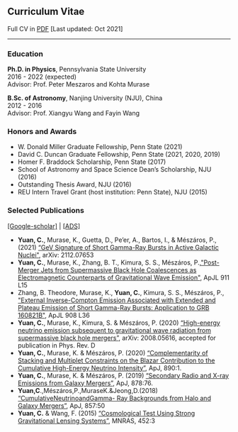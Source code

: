 ## Curriculum Vitae
Full CV in [PDF](https://yuan-cc.github.io/files/CV_CCY.pdf) [Last updated: Oct 2021]
<hr> 

### Education
**Ph.D. in Physics**, Pennsylvania State University<br />
2016 - 2022 (expected) <br />
Advisor: Prof. Peter Meszaros and Kohta Murase

**B.Sc. of Astronomy**, Nanjing University (NJU), China<br />
2012 - 2016  <br />
Advisor: Prof. Xiangyu Wang and Fayin Wang

### Honors and Awards
* W. Donald Miller Graduate Fellowship, Penn State (2021)
* David C. Duncan Graduate Fellowship, Penn State (2021, 2020, 2019)
* Homer F. Braddock Scholarship, Penn State (2017)
* School of Astronomy and Space Science Dean’s Scholarship, NJU (2016)
* Outstanding Thesis Award, NJU (2016)
* REU Intern Travel Grant (host institution: Penn State), NJU (2015)

### Selected Publications 
[[Google-scholar]](https://scholar.google.com/citations?user=esUZFoMAAAAJ&hl=en) | [[ADS]](https://ui.adsabs.harvard.edu/public-libraries/NCRLXpiDTnGg2zwnvpAzRw) <br>
* **Yuan, C.**, Murase, K., Guetta, D., Pe’er, A., Bartos, I., & Mészáros, P., (2021) [“GeV Signature of Short Gamma-Ray Bursts in Active Galactic Nuclei"](https://arxiv.org/abs/2112.07653), arXiv: 2112.07653
* **Yuan, C.**, Murase, K., Zhang, B. T., Kimura, S. S., Mészáros, P.,["Post-Merger Jets from Supermassive Black Hole Coalescences as Electromagnetic Counterparts of Gravitational Wave Emission"](https://arxiv.org/abs/2101.05788), ApJL 911 L15
* Zhang, B. Theodore, Murase, K., **Yuan, C.**, Kimura, S. S., Mészáros, P., ["External Inverse-Compton Emission Associated with Extended and Plateau Emission of Short Gamma-Ray Bursts: Application to GRB 160821B"](https://arxiv.org/abs/2012.09143), ApJL 908 L36
* **Yuan, C.**, Murase, K., Kimura, S. & Mészáros, P. (2020) [“High-energy neutrino emission subsequent to gravitational wave radiation from supermassive black hole mergers”](https://arxiv.org/abs/2008.05616), arXiv: 2008.05616, accepted for publication in Phys. Rev. D
* **Yuan, C.**, Murase, K. & Mészáros, P. (2020) [“Complementarity of Stacking and Multiplet Constraints on the Blazar Contribution to the Cumulative High-Energy Neutrino Intensity”](https://iopscience.iop.org/article/10.3847/1538-4357/ab65ea), ApJ, 890:1. 
* **Yuan, C.**, Murase, K. & Mészáros, P. (2019) [“Secondary Radio and X-ray Emissions from Galaxy Mergers”](https://iopscience.iop.org/article/10.3847/1538-4357/ab1f06), ApJ, 878:76. 
* **Yuan,C**.,Mészáros,P.,MuraseK.&Jeong,D.(2018) [“CumulativeNeutrinoandGamma- Ray Backgrounds from Halo and Galaxy Mergers”](https://iopscience.iop.org/article/10.3847/1538-4357/aab774), ApJ, 857:50
* **Yuan, C.** & Wang, F. (2015) [“Cosmological Test Using Strong Gravitational Lensing Systems”](https://academic.oup.com/mnras/article/452/3/2423/1080095), MNRAS, 452:3


